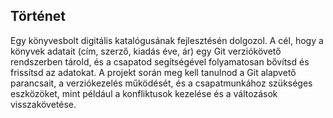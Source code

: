 
## Történet
Egy könyvesbolt digitális katalógusának fejlesztésén dolgozol. A cél, hogy a könyvek adatait (cím, szerző, kiadás éve, ár) egy Git verziókövető rendszerben tárold, és a csapatod segítségével folyamatosan bővítsd és frissítsd az adatokat. A projekt során meg kell tanulnod a Git alapvető parancsait, a verziókezelés működését, és a csapatmunkához szükséges eszközöket, mint például a konfliktusok kezelése és a változások visszakövetése.

